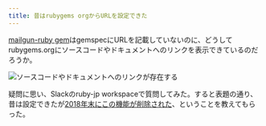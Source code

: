 ```yaml
---
title: 昔はrubygems orgからURLを設定できた
---
```

[mailgun-ruby gem](https://rubygems.org/gems/mailgun-ruby)はgemspecにURLを記載していないのに、どうしてrubygems.orgにソースコードやドキュメントへのリンクを表示できているのだろうか。

![](https://lh5.googleusercontent.com/W-B_T6iwWfaJp0sSxbbUHMyXqfGDx0n111nbP2M8eURYu3QuFFfgz4an6s4rqP-l8yju0hbO63smNWl2db2jCAmvYGzIx3Knxl8xAtuXm-i7CtWljow0a_q6oR40XkTPKodqTVmWLnMjO0ZQPywz7YwBBpT3r_avHkTCLUEnuhRvK0y1hggF-iyDL6WA "ソースコードやドキュメントへのリンクが存在する")

疑問に思い、Slackのruby-jp workspaceで質問してみた。すると表題の通り、昔は設定できたが[2018年末にこの機能が削除された](https://github.com/rubygems/rubygems.org/pull/1815)、ということを教えてもらった。
